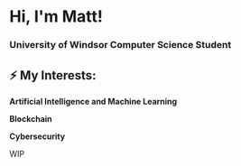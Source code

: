 <h1>Hi, I'm Matt!</h1> 
<h3>University of Windsor Computer Science Student</h3> 

<h2>⚡ My Interests:</h2>

  <b> Artificial Intelligence and Machine Learning </b>

  <b> Blockchain </b>

  <b> Cybersecurity </b>

  WIP
  
